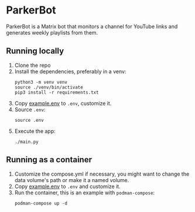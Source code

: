 # ParkerBot

ParkerBot is a Matrix bot that monitors a channel for YouTube links and
generates weekly playlists from them.

## Running locally

1. Clone the repo
2. Install the dependencies, preferably in a venv:
   ```shell
   python3 -m venv venv
   source ./venv/bin/activate
   pip3 install -r requirements.txt
   ```
3. Copy [example.env](example.env) to `.env`, customize it.
4. Source `.env`:
   ```shell
   source .env
   ```
3. Execute the app:
   ```shell
   ./main.py
   ```

## Running as a container

1. Customize the compose.yml if necessary, you might want to change the data
   volume's path or make it a named volume.
3. Copy [example.env](example.env) to `.env` and customize it.
2. Run the container, this is an example with `podman-compose`:
   ```shell
   podman-compose up -d
   ```
